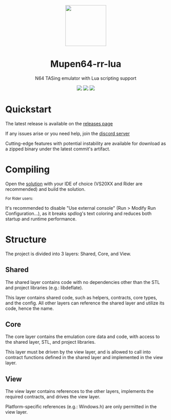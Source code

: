<p align="center">
  <img width="128" align="center" src="https://github.com/mkdasher/mupen64-rr-lua-/assets/48759429/45351707-be77-4daf-987c-0bdb712891ab">
</p>



<h1 align="center">
  Mupen64-rr-lua
</h1>


<p align="center">
  N64 TASing emulator with Lua scripting support
</p>

<p align="center">
  <img src="https://img.shields.io/github/v/release/mkdasher/mupen64-rr-lua-?style=for-the-badge"/>  
  <img src="https://img.shields.io/github/downloads/mkdasher/mupen64-rr-lua-/total?style=for-the-badge"/>  
  <img src="https://img.shields.io/discord/723573549607944272?style=for-the-badge"/>  
</p>

# Quickstart
The latest release is available on the [releases page](https://github.com/mkdasher/mupen64-rr-lua-/releases/latest/)

If any issues arise or you need help, join the [discord server](https://discord.gg/eZXbmguKEq)

Cutting-edge features with potential instability are available for download as a zipped binary under the latest commit's artifact. 

# Compiling

Open the [solution](https://github.com/mkdasher/mupen64-rr-lua-/blob/dev/winproject/mupen64/mupen64_2017.sln) with your IDE of choice (VS20XX and Rider are recommended) and build the solution.

<sup>
For Rider users: 
</sup>

It's recommended to disable "Use external console" (Run > Modify Run Configuration...), as it breaks spdlog's text coloring and reduces both startup and runtime performance.

# Structure

The project is divided into 3 layers: Shared, Core, and View.

## Shared

The shared layer contains code with no dependencies other than the STL and project libraries (e.g.: libdeflate). 

This layer contains shared code, such as helpers, contracts, core types, and the config.
All other layers can reference the shared layer and utilize its code, hence the name.

## Core

The core layer contains the emulation core data and code, with access to the shared layer, STL, and project libraries.

This layer must be driven by the view layer, and is allowed to call into contract functions defined in the shared layer and implemented in the view layer.

## View

The view layer contains references to the other layers, implements the required contracts, and drives the view layer.

Platform-specific references (e.g.: Windows.h) are only permitted in the view layer.

